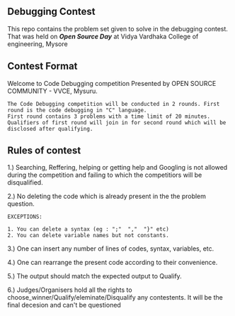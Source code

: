 ## Debugging Contest 
This repo contains the problem set given to solve in the debugging contest.
That was held on ***Open Source Day*** at Vidya Vardhaka College of engineering, Mysore

## Contest Format
Welcome to Code Debugging competition
	Presented by OPEN SOURCE COMMUNITY - VVCE, Mysuru.
	
	The Code Debugging competition will be conducted in 2 rounds. First round is the code debugging in "C" language.
	First round contains 3 problems with a time limit of 20 minutes.
	Qualifiers of first round will join in for second round which will be disclosed after qualifying. 
	
	
## Rules of contest

1.) 	Searching, Reffering, helping or getting help and Googling is not allowed during the competition and failing to which the 		competitiors will be disqualified.

2.)	No deleting the code which is already present in the the problem question.
	
	EXCEPTIONS:
	
	1. You can delete a syntax (eg : ";"  ","  "}" etc) 
	2. You can delete variable names but not constants.

3.)	One can insert any number of lines of codes, syntax, variables, etc.

4.)	One can rearrange the present code according to their convenience.

5.)	The output should match the expected output to Qualify.	

6.)	Judges/Organisers hold all the rights to choose_winner/Qualify/eleminate/Disqualify any contestents. It will be the final decesion 		and can't be questioned
